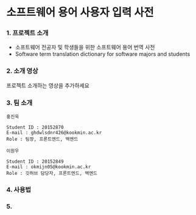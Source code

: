 # 소프트웨어 용어 사용자 입력 사전

### 1. 프로젝트 소개

- 소프트웨어 전공자 및 학생들을 위한 소프트웨어 용어 번역 사전
- Software term translation dictionary for software majors and students

### 2. 소개 영상

프로젝트 소개하는 영상을 추가하세요

### 3. 팀 소개

```
홍진욱

Student ID : 20152870
E-mail : ghdwlsdnr426@kookmin.ac.kr
Role : 팀장, 프론트엔드, 백엔드
```

```
이원우

Student ID : 20152849
E-mail : okmijn05@kookmin.ac.kr
Role : 깃허브 담당자, 프론트엔드, 백엔드
```

### 4. 사용법

### 5.


